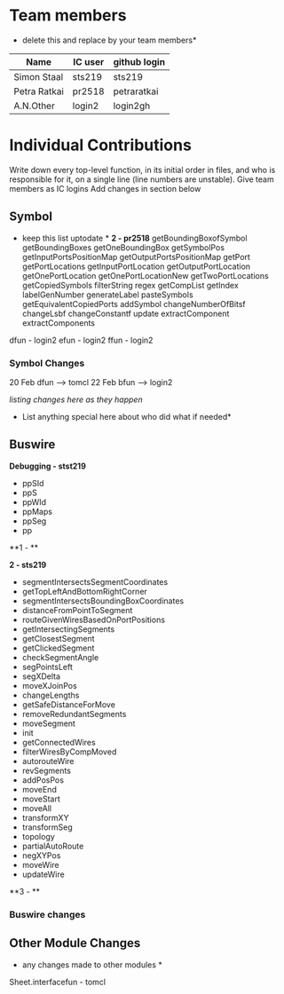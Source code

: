 # Team members

* delete this and replace by your team members*

| Name | IC user | github login
|------|----------|-------------
| Simon Staal | sts219 | sts219
| Petra Ratkai | pr2518 | petraratkai
| A.N.Other | login2 | login2gh

# Individual Contributions

Write down every top-level function, in its initial order in files, and who is responsible for it, on a single line (line numbers are unstable). Give team members as IC logins Add changes in section below

## Symbol

* keep this list uptodate *
**2 - pr2518**
getBoundingBoxofSymbol
getBoundingBoxes
getOneBoundingBox
getSymbolPos
getInputPortsPositionMap
getOutputPortsPositionMap
getPort
getPortLocations
getInputPortLocation
getOutputPortLocation
getOnePortLocation
getOnePortLocationNew
getTwoPortLocations
getCopiedSymbols
filterString
regex
getCompList
getIndex
labelGenNumber
generateLabel
pasteSymbols
getEquivalentCopiedPorts
addSymbol
changeNumberOfBitsf
changeLsbf
changeConstantf
update
extractComponent
extractComponents 

dfun - login2
efun - login2
ffun - login2


### Symbol Changes

20 Feb dfun --> tomcl
22 Feb bfun --> login2

*listing changes here as they happen*
* List anything special here about who did what if needed*

## Buswire

**Debugging - stst219**
- ppSId 
- ppS 
- ppWId 
- ppMaps 
- ppSeg 
- pp 

**1 - **

**2 - sts219**
- segmentIntersectsSegmentCoordinates
- getTopLeftAndBottomRightCorner
- segmentIntersectsBoundingBoxCoordinates
- distanceFromPointToSegment
- routeGivenWiresBasedOnPortPositions
- getIntersectingSegments
- getClosestSegment
- getClickedSegment
- checkSegmentAngle
- segPointsLeft
- segXDelta
- moveXJoinPos
- changeLengths
- getSafeDistanceForMove
- removeRedundantSegments
- moveSegment
- init
- getConnectedWires
- filterWiresByCompMoved
- autorouteWire
- revSegments
- addPosPos
- moveEnd
- moveStart
- moveAll
- transformXY
- transformSeg
- topology
- partialAutoRoute
- negXYPos
- moveWire
- updateWire

**3 - **
### Buswire changes

## Other Module Changes

* any changes made to other modules *

Sheet.interfacefun - tomcl

